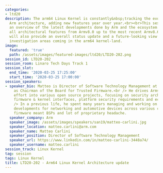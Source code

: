 ```yaml
---
categories:
- ltd20
description: The arm64 Linux Kernel is constantly&nbsp;tracking the evolution of the
  Arm architecture, adding new features year over year.<br><br>This session will provide
  an overview of the latest developments done by Arm and the ecosystem to support
  all architectural features from Armv8.0 up to the most recent Armv8.6 architecture.<br>It
  will also provide an overall status update and a future-looking view into the new
  investigation areas coming in the arm64 kernel-land.
image:
  featured: 'true'
  path: /assets/images/featured-images/ltd20/LTD20-202.png
session_id: LTD20-202
session_room: Linaro Tech Days Track 1
session_slot:
  end_time: '2020-03-25 17:25:00'
  start_time: '2020-03-25 17:00:00'
session_speakers:
- speaker_bio: Matteo is Director of Software Technology Management at Arm and serves
    as Chairman of the Board for Trusted Firmware.<br /> He drives Arms community
    effort into various open source projects, focusing on security architectures,
    firmware & kernel interfaces, platform security requirements and ecosystem enablement.<br
    /> In a previous life, he spent many years managing and working on embedded software
    developments for networking and automotive devices across various companies, where
    firmware meant BSPs and lot of proprietary headache.
  speaker_company: Arm
  speaker_image: /assets/images/speakers/san19/matteo-carlini.jpg
  speaker_location: matteo.carlini@arm.com
  speaker_name: Matteo Carlini
  speaker_position: Director of Software Technology Management
  speaker_url: https://www.linkedin.com/in/matteo-carlini-3448a74/
  speaker_username: matteo.carlini
session_track: Linux Kernel
tag: session
tags: Linux Kernel
title: LTD20-202 - Arm64 Linux Kernel Architecture update
---
```

